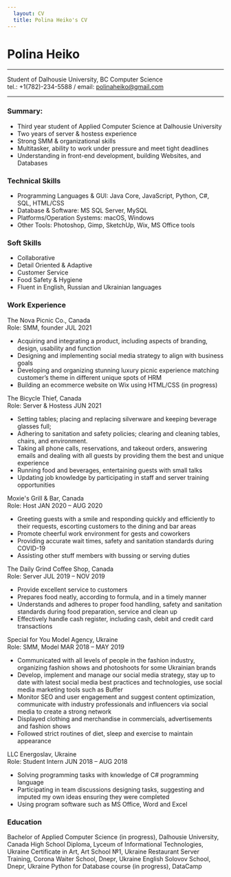 ```yaml
---
  layout: CV
  title: Polina Heiko's CV
---
```

# Polina Heiko  
___
Student of Dalhousie University, BC Computer Science  
tel.: +1(782)-234-5588 / email: polinaheiko@gmail.com  
___

### Summary:
* Third year student of Applied Computer Science at Dalhousie University 
*	Two years of server & hostess experience 
*	Strong SMM & organizational skills
*	Multitasker, ability to work under pressure and meet tight deadlines
*	Understanding in front-end development, building Websites, and Databases 

### Technical Skills
* Programming Languages & GUI: Java 	Core, JavaScript, Python, C#, SQL, HTML/CSS
* Database & Software: MS SQL Server, MySQL
* Platforms/Operation Systems: macOS, Windows
* Other Tools: Photoshop, Gimp, SketchUp, Wix, MS Office tools

### Soft Skills
* Collaborative
* Detail Oriented & Adaptive
* Customer Service
* Food Safety & Hygiene 
* Fluent in English, Russian and Ukrainian languages 

### Work Experience

The Nova Picnic Co., Canada                                                       	      	
Role: SMM, founder											 JUL 2021

*	Acquiring and integrating a product, including aspects of branding, design, usability and function
*	Designing and implementing social media strategy to align with business goals
*	Developing and organizing stunning luxury picnic experience matching customer’s theme in different unique spots of HRM 
*	Building an ecommerce website on Wix using HTML/CSS (in progress)

The Bicycle Thief, Canada                                                       	      	
Role: Server & Hostess										JUN 2021

*	Setting tables; placing and replacing silverware and keeping beverage glasses full; 
*	Adhering to sanitation and safety policies; clearing and cleaning tables, chairs, and environment.
*	Taking all phone calls, reservations, and takeout orders, answering emails and dealing with all guests by providing them the best and unique experience
*	Running food and beverages, entertaining guests with small talks
*	Updating job knowledge by participating in staff and server training opportunities

Moxie's Grill & Bar, Canada                                                       	      	
Role: Host											JAN 2020 – AUG 2020

*	Greeting guests with a smile and responding quickly and efficiently to their requests, escorting customers to the dining and bar areas
*	Promote cheerful work environment for gests and coworkers 
*	Providing accurate wait times, safety and sanitation standards during COVID-19
*	Assisting other stuff members with bussing or serving duties

The Daily Grind Coffee Shop, Canada                                                       	      	
Role: Server 											JUL 2019 – NOV 2019

*	Provide excellent service to customers
*	Prepares food neatly, according to formula, and in a timely manner 
*	Understands and adheres to proper food handling, safety and sanitation standards during food preparation, service and clean up 
*	Effectively handle cash register, including cash, debit and credit card transactions 

Special for You Model Agency, Ukraine                                                       	      	
Role: SMM, Model										MAR 2018 – MAY 2019

*	Communicated with all levels of people in the fashion industry, organizing fashion shows and photoshoots for some Ukrainian brands
*	Develop, implement and manage our social media strategy, stay up to date with latest social media best practices and technologies, use social media marketing tools such as Buffer
*	Monitor SEO and user engagement and suggest content optimization, communicate with industry professionals and influencers via social media to create a strong network
*	Displayed clothing and merchandise in commercials, advertisements and fashion shows 
*	Followed strict routines of diet, sleep and exercise to maintain appearance 

LLC Energoslav, Ukraine                                                                                                              	      
Role: Student Intern 										JUN 2018 – AUG 2018

*	Solving programming tasks with knowledge of C# programming language 
*	Participating in team discussions designing tasks, suggesting and imputed my own ideas ensuring they were completed 
*	Using program software such as MS Office, Word and Excel 


### Education
 Bachelor of Applied Computer Science (in progress), Dalhousie University, Canada
 High School Diploma, Lyceum of Informational Technologies, Ukraine
 Certificate in Art, Art School №1, Ukraine
 Restaurant Server Training, Corona Waiter School, Dnepr, Ukraine
 English Solovov School, Dnepr, Ukraine
 Python for Database course (in progress), DataCamp

